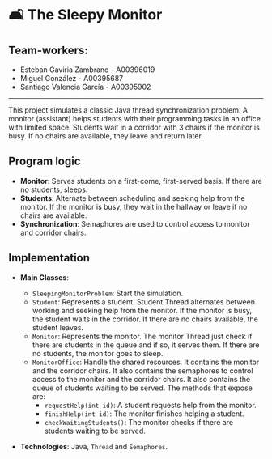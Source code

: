 # 🛋️ The Sleepy Monitor

## Team-workers:

- Esteban Gaviria Zambrano - A00396019
- Miguel González - A00395687
- Santiago Valencia García - A00395902

---

This project simulates a classic Java thread synchronization problem. A monitor (assistant) helps students with their programming tasks in an office with limited space. Students wait in a corridor with 3 chairs if the monitor is busy. If no chairs are available, they leave and return later.

## Program logic

- **Monitor**: Serves students on a first-come, first-served basis. If there are no students, sleeps.
- **Students**: Alternate between scheduling and seeking help from the monitor. If the monitor is busy, they wait in the hallway or leave if no chairs are available.
- **Synchronization**: Semaphores are used to control access to monitor and corridor chairs.

## Implementation

- **Main Classes**:

  - `SleepingMonitorProblem`: Start the simulation.
  - `Student`: Represents a student. Student Thread alternates between working and seeking help from the monitor. If the monitor is busy, the student waits in the corridor. If there are no chairs available, the student leaves.
  - `Monitor`: Represents the monitor. The monitor Thread just check if there are students in the queue and if so, it serves them. If there are no students, the monitor goes to sleep.
  - `MonitorOffice`: Handle the shared resources. It contains the monitor and the corridor chairs. It also contains the semaphores to control access to the monitor and the corridor chairs. It also contains the queue of students waiting to be served. The methods that expose are:
    - `requestHelp(int id)`: A student requests help from the monitor.
    - `finishHelp(int id)`: The monitor finishes helping a student.
    - `checkWaitingStudents()`: The monitor checks if there are students waiting to be served.

- **Technologies**: Java, `Thread` and `Semaphores`.
